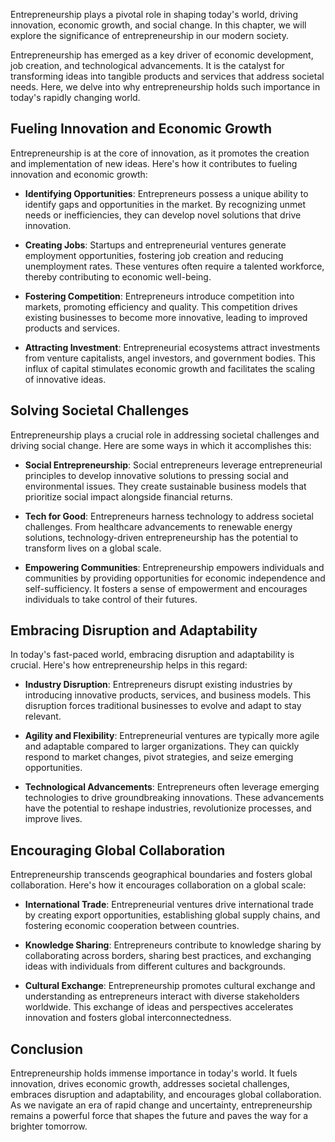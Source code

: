 
Entrepreneurship plays a pivotal role in shaping today's world, driving innovation, economic growth, and social change. In this chapter, we will explore the significance of entrepreneurship in our modern society.

Entrepreneurship has emerged as a key driver of economic development, job creation, and technological advancements. It is the catalyst for transforming ideas into tangible products and services that address societal needs. Here, we delve into why entrepreneurship holds such importance in today's rapidly changing world.

Fueling Innovation and Economic Growth
--------------------------------------

Entrepreneurship is at the core of innovation, as it promotes the creation and implementation of new ideas. Here's how it contributes to fueling innovation and economic growth:

* **Identifying Opportunities**: Entrepreneurs possess a unique ability to identify gaps and opportunities in the market. By recognizing unmet needs or inefficiencies, they can develop novel solutions that drive innovation.

* **Creating Jobs**: Startups and entrepreneurial ventures generate employment opportunities, fostering job creation and reducing unemployment rates. These ventures often require a talented workforce, thereby contributing to economic well-being.

* **Fostering Competition**: Entrepreneurs introduce competition into markets, promoting efficiency and quality. This competition drives existing businesses to become more innovative, leading to improved products and services.

* **Attracting Investment**: Entrepreneurial ecosystems attract investments from venture capitalists, angel investors, and government bodies. This influx of capital stimulates economic growth and facilitates the scaling of innovative ideas.

Solving Societal Challenges
---------------------------

Entrepreneurship plays a crucial role in addressing societal challenges and driving social change. Here are some ways in which it accomplishes this:

* **Social Entrepreneurship**: Social entrepreneurs leverage entrepreneurial principles to develop innovative solutions to pressing social and environmental issues. They create sustainable business models that prioritize social impact alongside financial returns.

* **Tech for Good**: Entrepreneurs harness technology to address societal challenges. From healthcare advancements to renewable energy solutions, technology-driven entrepreneurship has the potential to transform lives on a global scale.

* **Empowering Communities**: Entrepreneurship empowers individuals and communities by providing opportunities for economic independence and self-sufficiency. It fosters a sense of empowerment and encourages individuals to take control of their futures.

Embracing Disruption and Adaptability
-------------------------------------

In today's fast-paced world, embracing disruption and adaptability is crucial. Here's how entrepreneurship helps in this regard:

* **Industry Disruption**: Entrepreneurs disrupt existing industries by introducing innovative products, services, and business models. This disruption forces traditional businesses to evolve and adapt to stay relevant.

* **Agility and Flexibility**: Entrepreneurial ventures are typically more agile and adaptable compared to larger organizations. They can quickly respond to market changes, pivot strategies, and seize emerging opportunities.

* **Technological Advancements**: Entrepreneurs often leverage emerging technologies to drive groundbreaking innovations. These advancements have the potential to reshape industries, revolutionize processes, and improve lives.

Encouraging Global Collaboration
--------------------------------

Entrepreneurship transcends geographical boundaries and fosters global collaboration. Here's how it encourages collaboration on a global scale:

* **International Trade**: Entrepreneurial ventures drive international trade by creating export opportunities, establishing global supply chains, and fostering economic cooperation between countries.

* **Knowledge Sharing**: Entrepreneurs contribute to knowledge sharing by collaborating across borders, sharing best practices, and exchanging ideas with individuals from different cultures and backgrounds.

* **Cultural Exchange**: Entrepreneurship promotes cultural exchange and understanding as entrepreneurs interact with diverse stakeholders worldwide. This exchange of ideas and perspectives accelerates innovation and fosters global interconnectedness.

Conclusion
----------

Entrepreneurship holds immense importance in today's world. It fuels innovation, drives economic growth, addresses societal challenges, embraces disruption and adaptability, and encourages global collaboration. As we navigate an era of rapid change and uncertainty, entrepreneurship remains a powerful force that shapes the future and paves the way for a brighter tomorrow.
